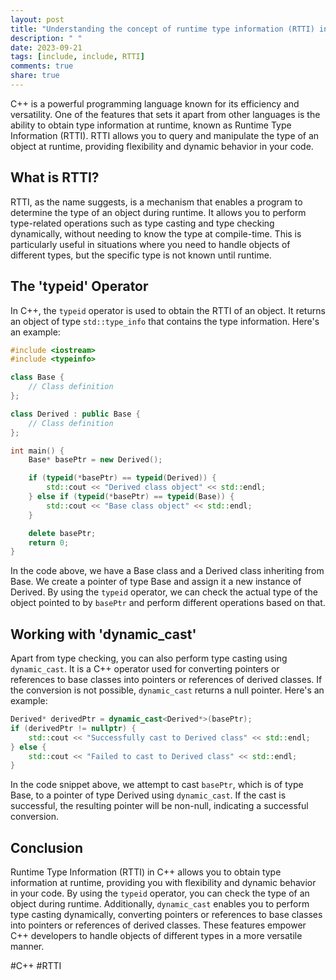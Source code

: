 ```yaml
---
layout: post
title: "Understanding the concept of runtime type information (RTTI) in C++."
description: " "
date: 2023-09-21
tags: [include, include, RTTI]
comments: true
share: true
---
```


C++ is a powerful programming language known for its efficiency and versatility. One of the features that sets it apart from other languages is the ability to obtain type information at runtime, known as Runtime Type Information (RTTI). RTTI allows you to query and manipulate the type of an object at runtime, providing flexibility and dynamic behavior in your code.

## What is RTTI?

RTTI, as the name suggests, is a mechanism that enables a program to determine the type of an object during runtime. It allows you to perform type-related operations such as type casting and type checking dynamically, without needing to know the type at compile-time. This is particularly useful in situations where you need to handle objects of different types, but the specific type is not known until runtime.

## The 'typeid' Operator

In C++, the `typeid` operator is used to obtain the RTTI of an object. It returns an object of type `std::type_info` that contains the type information. Here's an example:

```cpp
#include <iostream>
#include <typeinfo>

class Base {
    // Class definition
};

class Derived : public Base {
    // Class definition
};

int main() {
    Base* basePtr = new Derived();

    if (typeid(*basePtr) == typeid(Derived)) {
        std::cout << "Derived class object" << std::endl;
    } else if (typeid(*basePtr) == typeid(Base)) {
        std::cout << "Base class object" << std::endl;
    }

    delete basePtr;
    return 0;
}
```

In the code above, we have a Base class and a Derived class inheriting from Base. We create a pointer of type Base and assign it a new instance of Derived. By using the `typeid` operator, we can check the actual type of the object pointed to by `basePtr` and perform different operations based on that.

## Working with 'dynamic_cast'

Apart from type checking, you can also perform type casting using `dynamic_cast`. It is a C++ operator used for converting pointers or references to base classes into pointers or references of derived classes. If the conversion is not possible, `dynamic_cast` returns a null pointer. Here's an example:

```cpp
Derived* derivedPtr = dynamic_cast<Derived*>(basePtr);
if (derivedPtr != nullptr) {
    std::cout << "Successfully cast to Derived class" << std::endl;
} else {
    std::cout << "Failed to cast to Derived class" << std::endl;
}
```

In the code snippet above, we attempt to cast `basePtr`, which is of type Base, to a pointer of type Derived using `dynamic_cast`. If the cast is successful, the resulting pointer will be non-null, indicating a successful conversion.

## Conclusion

Runtime Type Information (RTTI) in C++ allows you to obtain type information at runtime, providing you with flexibility and dynamic behavior in your code. By using the `typeid` operator, you can check the type of an object during runtime. Additionally, `dynamic_cast` enables you to perform type casting dynamically, converting pointers or references to base classes into pointers or references of derived classes. These features empower C++ developers to handle objects of different types in a more versatile manner.

#C++ #RTTI